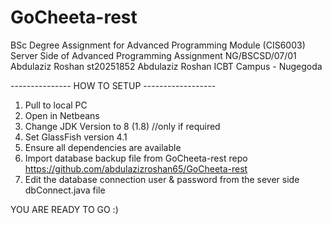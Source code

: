 # GoCheeta-rest
BSc Degree Assignment for Advanced Programming Module (CIS6003)
Server Side of Advanced Programming Assignment
NG/BSCSD/07/01 Abdulaziz Roshan 
st20251852 Abdulaziz Roshan
ICBT Campus - Nugegoda

--------------- HOW TO SETUP ------------------
1) Pull to local PC
2) Open in Netbeans
3) Change JDK Version to 8 (1.8) //only if required
4) Set GlassFish version 4.1
5) Ensure all dependencies are available
6) Import database backup file from GoCheeta-rest repo https://github.com/abdulazizroshan65/GoCheeta-rest
7) Edit the database connection user & password from the sever side dbConnect.java file

YOU ARE READY TO GO :)
